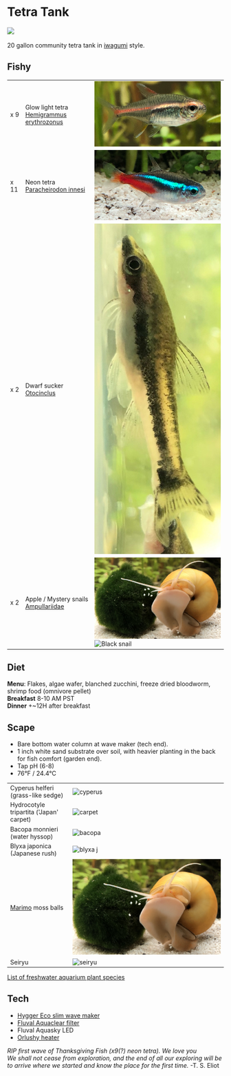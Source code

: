 # Tetra Tank

![](./aquarium/tetra_tank.png)

20 gallon community tetra tank in [iwagumi](https://duckduckgo.com/?q=iwagumi&iax=images&ia=images) style.  

## Fishy

||||
| --- | --- | --- |
|x 9 | Glow light tetra [Hemigrammus erythrozonus](https://en.wikipedia.org/wiki/Hemigrammus_erythrozonus) | ![Glowie](./aquarium/glowie.png) |
|x 11 | Neon tetra [Paracheirodon innesi](https://en.wikipedia.org/wiki/Neon_tetra) | ![Neon](./aquarium/neon.png) |
|x 2 | Dwarf sucker [Otocinclus](https://en.wikipedia.org/wiki/Otocinclus) | ![Oto](./aquarium/otocinclus.png) |
|x 2 | Apple / Mystery snails [Ampullariidae](https://en.wikipedia.org/wiki/Ampullariidae) | ![Gold snail](./aquarium/marimo.png) <br> ![Black snail](./aquarium/blackSnail.png)|

## Diet

**Menu**: Flakes, algae wafer, blanched zucchini, freeze dried bloodworm, shrimp food (omnivore pellet)  
**Breakfast** 8-10 AM PST  
**Dinner** +~12H after breakfast


## Scape

* Bare bottom water column at wave maker (tech end).
* 1 inch white sand substrate over soil, with heavier planting in the back for fish comfort (garden end).
* Tap pH (6-8)  
* 76°F / 24.4°C

|||
| --- | --- |
| Cyperus helferi (grass-like sedge) | ![cyperus](./aquarium/cyperus.png) |
| Hydrocotyle tripartita ('Japan' carpet) | ![carpet](./aquarium/tripartita.png) |
| Bacopa monnieri (water hyssop) | ![bacopa](./aquarium/bacopa.png) |
| Blyxa japonica (Japanese rush) | ![blyxa j](./aquarium/blyxa.png) |
| [Marimo](https://en.wikipedia.org/wiki/Marimo) moss balls | ![Marimo](./aquarium/marimo.png) |
| Seiryu | ![seiryu](hadouken.png) |

[List of freshwater aquarium plant species](https://en.wikipedia.org/wiki/List_of_freshwater_aquarium_plant_species)

## Tech
* [Hygger Eco slim wave maker](https://github.com/rsairu/howto/blob/main/hygger_eco_slim.md)
* [Fluval Aquaclear filter](https://github.com/rsairu/howto/blob/main/fluval_aquaclear_powerfilter.md)
* Fluval Aquasky LED
* [Orlushy heater](https://github.com/rsairu/howto/blob/main/orlushy_heater.md)

*RIP first wave of Thanksgiving Fish (x9(?) neon tetra). We love you*  
*We shall not cease from exploration, and the end of all our exploring will be to arrive where we started and know the place for the first time.* -T. S. Eliot
